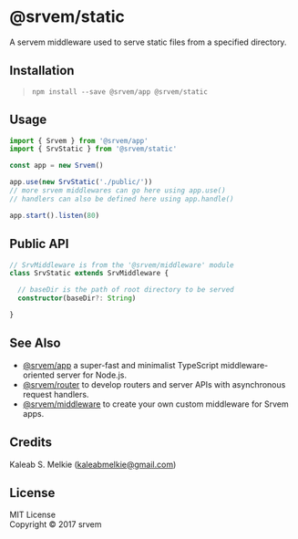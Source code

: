 # @srvem/static
A servem middleware used to serve static files from a specified directory.
  
## Installation
> `npm install --save @srvem/app @srvem/static`
  
## Usage
```typescript
import { Srvem } from '@srvem/app'
import { SrvStatic } from '@srvem/static'

const app = new Srvem()

app.use(new SrvStatic('./public/'))
// more srvem middlewares can go here using app.use()
// handlers can also be defined here using app.handle()

app.start().listen(80)

```
  
## Public API
```typescript
// SrvMiddleware is from the '@srvem/middleware' module
class SrvStatic extends SrvMiddleware {

  // baseDir is the path of root directory to be served
  constructor(baseDir?: String)

}

```
  
## See Also
- [@srvem/app](https://github.com/srvem/app) a super-fast and minimalist TypeScript middleware-oriented server for Node.js.
- [@srvem/router](https://github.com/srvem/static) to develop routers and server APIs with asynchronous request handlers.
- [@srvem/middleware](https://github.com/srvem/static) to create your own custom middleware for Srvem apps.
  
## Credits
Kaleab S. Melkie (<kaleabmelkie@gmail.com>)
  
## License
MIT License  
Copyright &copy; 2017 srvem
